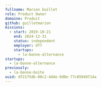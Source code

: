 ```yaml
---
fullname: Marion Guillet
role: Product Owner
domaine: Produit
github: guilletmarion
missions:
  - start: 2019-10-21
    end: 2024-12-31
    status: independent
    employer: UT7
    startups:
      - la-bonne-alternance
startups:
  - la-bonne-alternance
previously:
  - la-bonne-boite
uuid: df2175db-00c2-4d4e-9d8e-77c05949714a
---
```

